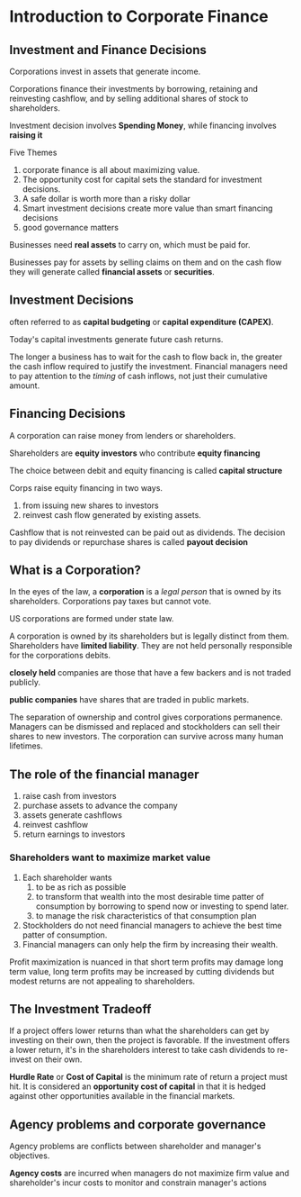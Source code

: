 # Introduction to Corporate Finance

## Investment and Finance Decisions

Corporations invest in assets that generate income.

Corporations finance their investments by borrowing, retaining and reinvesting cashflow, and by selling additional shares of stock to shareholders.

Investment decision involves **Spending Money**, while financing involves **raising it**

Five Themes

1. corporate finance is all about maximizing value.
2. The opportunity cost for capital sets the standard for investment decisions.
3. A safe dollar is worth more than a risky dollar
4. Smart investment decisions create more value than smart financing decisions
5. good governance matters

Businesses need **real assets** to carry on, which must be paid for.

Businesses pay for assets by selling claims on them and on the cash flow they will generate called **financial assets** or **securities**.

## Investment Decisions

often referred to as **capital budgeting** or **capital expenditure (CAPEX)**.

Today's capital investments generate future cash returns.

The longer a business has to wait for the cash to flow back in, the greater the cash inflow required to justify the investment. Financial managers need to pay attention to the _timing_ of cash inflows, not just their cumulative amount.

## Financing Decisions

A corporation can raise money from lenders or shareholders.

Shareholders are **equity investors** who contribute **equity financing**

The choice between debit and equity financing is called **capital structure**

Corps raise equity financing in two ways.

1. from issuing new shares to investors
2. reinvest cash flow generated by existing assets.

Cashflow that is not reinvested can be paid out as dividends. The decision to pay dividends or repurchase shares is called **payout decision**

## What is a Corporation?

In the eyes of the law, a **corporation** is a _legal person_ that is owned by its shareholders. Corporations pay taxes but cannot vote.

US corporations are formed under state law.

A corporation is owned by its shareholders but is legally distinct from them. Shareholders have **limited liability**. They are not held personally responsible for the corporations debits.

**closely held** companies are those that have a few backers and is not traded publicly.

**public companies** have shares that are traded in public markets.

The separation of ownership and control gives corporations permanence. Managers can be dismissed and replaced and stockholders can sell their shares to new investors. The corporation can survive across many human lifetimes.

## The role of the financial manager

1. raise cash from investors
2. purchase assets to advance the company
3. assets generate cashflows
4. reinvest cashflow
5. return earnings to investors

### Shareholders want to maximize market value

1. Each shareholder wants
   1. to be as rich as possible
   2. to transform that wealth into the most desirable time patter of consumption by borrowing to spend now or investing to spend later.
   3. to manage the risk characteristics of that consumption plan
2. Stockholders do not need financial managers to achieve the best time patter of consumption.
3. Financial managers can only help the firm by increasing their wealth.

Profit maximization is nuanced in that short term profits may damage long term value, long term profits may be increased by cutting dividends but modest returns are not appealing to shareholders.

## The Investment Tradeoff

If a project offers lower returns than what the shareholders can get by investing on their own, then the project is favorable. If the investment offers a lower return, it's in the shareholders interest to take cash dividends to re-invest on their own.

**Hurdle Rate** or **Cost of Capital** is the minimum rate of return a project must hit. It is considered an **opportunity cost of capital** in that it is hedged against other opportunities available in the financial markets.

## Agency problems and corporate governance

Agency problems are conflicts between shareholder and manager's objectives.

**Agency costs** are incurred when managers do not maximize firm value and shareholder's incur costs to monitor and constrain manager's actions
